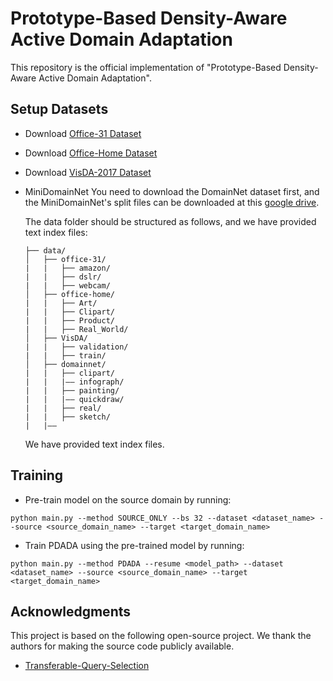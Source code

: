 # Prototype-Based Density-Aware Active Domain Adaptation

This repository is the official implementation of "Prototype-Based Density-Aware Active Domain Adaptation".

## Setup Datasets

- Download [Office-31 Dataset](https://faculty.cc.gatech.edu/~judy/domainadapt/)
- Download [Office-Home Dataset](http://hemanthdv.org/OfficeHome-Dataset/)
- Download [VisDA-2017 Dataset](https://github.com/VisionLearningGroup/taskcv-2017-public/tree/master/classification)
- MiniDomainNet You need to download the DomainNet dataset first, and the MiniDomainNet's split files can be downloaded at this [google drive](https://drive.google.com/open?id=15rrLDCrzyi6ZY-1vJar3u7plgLe4COL7).

  The data folder should be structured as follows, and we have provided text index files:
    ```
    ├── data/
    │   ├── office-31/     
    |   |   ├── amazon/
    |   |   ├── dslr/
    |   |   ├── webcam/
    │   ├── office-home/
    |   |   ├── Art/
    |   |   ├── Clipart/
    |   |   ├── Product/
    |   |   ├── Real_World/
    │   ├── VisDA/
    |   |   ├── validation/
    |   |   ├── train/
    │   ├── domainnet/	
    |   |   ├── clipart/
    |   |   |—— infograph/
    |   |   ├── painting/
    |   |   |—— quickdraw/
    |   |   ├── real/	
    |   |   ├── sketch/	
    |   |——
    ```
  We have provided text index files.


## Training

- Pre-train model on the source domain by running:
```
python main.py --method SOURCE_ONLY --bs 32 --dataset <dataset_name> --source <source_domain_name> --target <target_domain_name>
```

- Train PDADA using the pre-trained model by running:
```
python main.py --method PDADA --resume <model_path> --dataset <dataset_name> --source <source_domain_name> --target <target_domain_name>
```

## Acknowledgments

This project is based on the following open-source project. We thank the authors for making the source code publicly available.

- [Transferable-Query-Selection](https://github.com/thuml/Transferable-Query-Selection)
